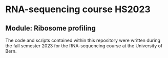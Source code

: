 # RNA-sequencing course HS2023

## Module: Ribosome profiling

The code and scripts contained within this repository were written during the fall semester 2023 for the RNA-sequencing course at the University of Bern.
